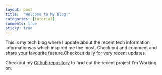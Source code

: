 ```yaml
---
layout: post
title:  "Welcome to My Blog!"
categories: [tutorial]
comments: true
sticky: true
---
```

This is my tech blog where I update about the recent tech information informationsas which inspired me the most. Check out and comment and share your favourite feature.Checkout daily for very recent updates.
<!--more-->

Checkout my [Github repository][ghr] to find out the recent project I'm Working on. 

[ghr]:      http://www.github.com/rizvifazi/
